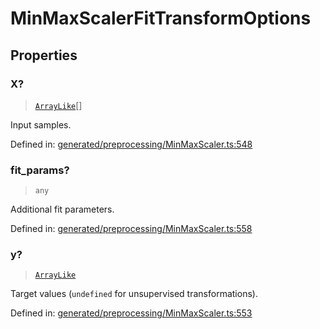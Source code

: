 # MinMaxScalerFitTransformOptions

## Properties

### X?

> [`ArrayLike`](../types/ArrayLike.md)[]

Input samples.

Defined in:  [generated/preprocessing/MinMaxScaler.ts:548](https://github.com/transitive-bullshit/scikit-learn-ts/blob/b59c1ff/packages/sklearn/src/generated/preprocessing/MinMaxScaler.ts#L548)

### fit\_params?

> `any`

Additional fit parameters.

Defined in:  [generated/preprocessing/MinMaxScaler.ts:558](https://github.com/transitive-bullshit/scikit-learn-ts/blob/b59c1ff/packages/sklearn/src/generated/preprocessing/MinMaxScaler.ts#L558)

### y?

> [`ArrayLike`](../types/ArrayLike.md)

Target values (`undefined` for unsupervised transformations).

Defined in:  [generated/preprocessing/MinMaxScaler.ts:553](https://github.com/transitive-bullshit/scikit-learn-ts/blob/b59c1ff/packages/sklearn/src/generated/preprocessing/MinMaxScaler.ts#L553)
